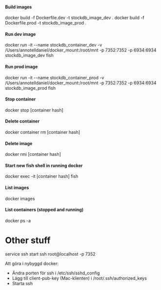 #### Build images
docker build -f Dockerfile.dev -t stockdb_image_dev .
docker build -f Dockerfile.prod -t stockdb_image_prod .

#### Run dev image
docker run -it --name stockdb_container_dev -v /Users/annotelldaniel/docker_mount:/root/mnt -p 7352:7352 -p 6934:6934 stockdb_image_dev fish

#### Run prod image
docker run -it --name stockdb_container_prod -v /Users/annotelldaniel/docker_mount:/root/mnt -p 7352:7352 -p 6934:6934 stockdb_image_prod fish

#### Stop container
docker stop [container hash]

#### Delete container
docker container rm [container hash]

#### Delete image
docker rmi [container hash]

#### Start new fish shell in running docker
docker exec -it [container hash] fish

#### List images
docker images

#### List containers (stopped and running)
docker ps -a

# Other stuff
service ssh start
ssh root@localhost -p 7352

Att göra i nybyggd docker:
 - Ändra porten för ssh i /etc/ssh/sshd_config
 - Lägg till client-pub-key (Mac-klienten) i /root/.ssh/authorized_keys
 - Starta ssh
